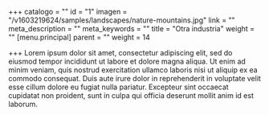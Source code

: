 +++
catalogo = ""
id = "1"
imagen = "/v1603219624/samples/landscapes/nature-mountains.jpg"
link = ""
meta_description = ""
meta_keywords = ""
title = "Otra industria"
weight = ""
[menu.principal]
parent = ""
weight = 14

+++
Lorem ipsum dolor sit amet, consectetur adipiscing elit, sed do eiusmod tempor incididunt ut labore et dolore magna aliqua. Ut enim ad minim veniam, quis nostrud exercitation ullamco laboris nisi ut aliquip ex ea commodo consequat. Duis aute irure dolor in reprehenderit in voluptate velit esse cillum dolore eu fugiat nulla pariatur. Excepteur sint occaecat cupidatat non proident, sunt in culpa qui officia deserunt mollit anim id est laborum.
